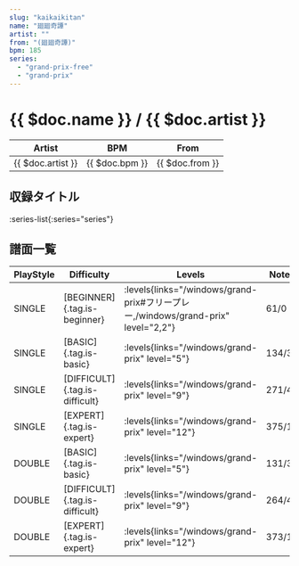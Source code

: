 ```yaml
---
slug: "kaikaikitan"
name: "廻廻奇譚"
artist: ""
from: "(廻廻奇譚)"
bpm: 185
series:
  - "grand-prix-free"
  - "grand-prix"
---
```


# {{ $doc.name }} / {{ $doc.artist }}

|Artist|BPM|From|
|------|---|----|
|{{ $doc.artist }}|{{ $doc.bpm }}|{{ $doc.from }}|

## 収録タイトル

:series-list{:series="series"}

## 譜面一覧

|PlayStyle|Difficulty|Levels|Notes|Movie|
|---------|----------|------|-----|-----|
|SINGLE|[BEGINNER]{.tag.is-beginner}| :levels{links="/windows/grand-prix#フリープレー,/windows/grand-prix" level="2,2"}|61/0||
|SINGLE|[BASIC]{.tag.is-basic}| :levels{links="/windows/grand-prix" level="5"}|134/3||
|SINGLE|[DIFFICULT]{.tag.is-difficult}| :levels{links="/windows/grand-prix" level="9"}|271/4||
|SINGLE|[EXPERT]{.tag.is-expert}| :levels{links="/windows/grand-prix" level="12"}|375/10||
|DOUBLE|[BASIC]{.tag.is-basic}| :levels{links="/windows/grand-prix" level="5"}|131/3||
|DOUBLE|[DIFFICULT]{.tag.is-difficult}| :levels{links="/windows/grand-prix" level="9"}|264/4||
|DOUBLE|[EXPERT]{.tag.is-expert}| :levels{links="/windows/grand-prix" level="12"}|373/10||

